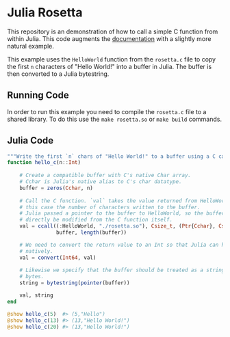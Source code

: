 # Julia Rosetta

This repository is an demonstration of how to call a simple C function from
within Julia. This code augments the
[documentation](http://docs.julialang.org/en/release-0.4/manual/calling-c-and-fortran-code/)
with a slightly more natural example. 

This example uses the `HelloWorld` function from the `rosetta.c` file to copy 
the first `n` characters of "Hello World!" into a buffer in Julia. The buffer 
is then converted to a Julia bytestring. 

## Running Code

In order to run this example you need to compile the `rosetta.c` file to a 
shared library. To do this use the `make rosetta.so` or `make build` commands. 

## Julia Code

```julia
"""Write the first `n` chars of "Hello World!" to a buffer using a C call. """
function hello_c(n::Int)
    
    # Create a compatible buffer with C's native Char array.
    # Cchar is Julia's native alias to C's char datatype.
    buffer = zeros(Cchar, n)  
    
    # Call the C function. `val` takes the value returned from HelloWorld, in
    # this case the number of characters written to the buffer. 
    # Julia passed a pointer to the buffer to HelloWorld, so the buffer will
    # directly be modified from the C function itself.
    val = ccall((:HelloWorld, "./rosetta.so"), Csize_t, (Ptr{Cchar}, Csize_t), 
                buffer, length(buffer))

    # We need to convert the return value to an Int so that Julia can handle it
    # natively.
    val = convert(Int64, val)
    
    # Likewise we specify that the buffer should be treated as a string of 
    # bytes.
    string = bytestring(pointer(buffer))

    val, string
end

@show hello_c(5)  #> (5,"Hello")
@show hello_c(13) #> (13,"Hello World!")
@show hello_c(20) #> (13,"Hello World!")
```
